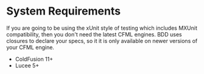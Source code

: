 # System Requirements

If you are going to be using the xUnit style of testing which includes MXUnit compatibility, then you don't need the latest CFML engines. BDD uses closures to declare your specs, so it it is only available on newer versions of your CFML engine.

* ColdFusion 11+
* Lucee 5+

